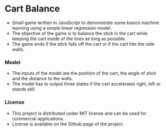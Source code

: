 # Cart Balance

- Small game written in JavaScript to demonstrate some basics machine learning using a simple linear regression model.
- The objective of the game is to balance the stick in the cart while keeping the cart inside of the lines as long as possible.
- The game ends if the stick falls off the cart or if the cart hits the side walls.



### Model

- The inputs of the model are the position of the cart, the angle of stick and the distance to the walls.
- The model has to output three states if the cart accelerates right, left or stands still.



### License

- This project is distributed under MIT license and can be used for commercial applications.
- License is available on the Github page of the project.
